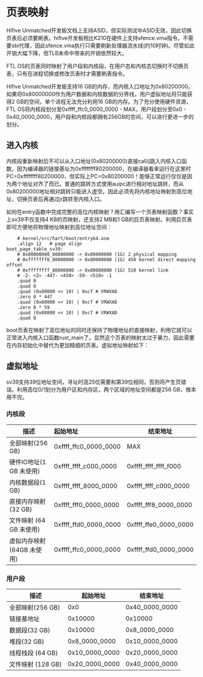 # 页表映射

Hifive Unmatched开发板文档上支持ASID，但实际测试中ASID无效，因此切换页表后必须要刷表。hifive开发板相比K210在硬件上支持sfence.vma指令，不需要sbi代理，因此sfence.vma执行只需要刷新处理器流水线(约10时钟)。尽管如此开销大幅下降，但TLB未命中带来的开销依然较大。

FTL OS的页表同时映射了用户段和内核段，在用户态和内核态切换时不切换页表，只有在进程切换或修改页表时才需要刷表指令。

Hifive Unmatched开发板支持16 GB的内存，而内核入口地址为0x80200000。如果将0x80000000作为用户数据和内核数据的分界线，用户虚拟地址将只能获得2 GB的空间，单个进程无法充分利用16 GB的内存。为了充分使用硬件资源，FTL OS将内核段划分至0xffff_ffc0_0000_0000 - MAX，用户段划分至0x0 - 0x40_0000_0000，用户段和内核段都拥有256GB的空间，可以进行更进一步的划分。

## 进入内核

内核段重新映射后不可以从入口地址(0x80200000)直接call/j跳入内核入口函数，因为编译器的链接基址为0xffffffff80200000，在编译器看来运行在这里时PC=0xffffffff80200000，但实际上PC=0x80200000！能够正常运行仅仅是因为两个地址对齐了而已。普通的跳转方式使用auipc进行相对地址跳转，而从0x80200000地址相对跳转只能进入虚空。因此必须先将内核地址映射到高位地址，切换页表后再通过jr跳转至内核入口。

如何在entry函数中完成完整的高位内核映射？用汇编写一个页表映射函数？事实上sv39不仅支持4 KB的页映射，还支持2 MB和1 GB的巨页表映射。利用巨页表即可方便地将物理地址映射到高位地址空间：

```assembly
	# kernel/src/hart/boot/entry64.asm
	.align 12   # page align
boot_page_table_sv39:
    # 0x00000000_80000000 -> 0x80000000 (1G) 2 physical mapping
    # 0xfffffff0_80000000 -> 0x80000000 (1G) 450 kernel direct mapping offset
    # 0xffffffff_80000000 -> 0x80000000 (1G) 510 kernel link
    # -2- <2> -447- <450> -59- <510> -1
    .quad 0
    .quad 0
    .quad (0x80000 << 10) | 0xcf # VRWXAD
    .zero 8 * 447
    .quad (0x80000 << 10) | 0xcf # VRWXAD
    .zero 8 * 59
    .quad (0x80000 << 10) | 0xcf # VRWXAD
    .quad 0
```

boot页表在映射了高位地址的同时还保持了物理地址的直接映射，利用它就可以正常进入内核入口函数rust_main了。显然这个页表的映射太过于暴力，因此需要在内存初始化中替代为更加精细的页表。虚拟地址映射如下：

## 虚拟地址

sv39支持39位地址空间，寻址时高25位需要和第39位相同，否则将产生页错误。利用高位0/1划分为用户区和内存区，两个区域的地址空间都是256 GB，根本用不完。

### 内核段

| 描述                      | 起始地址              | 结束地址              |
| ------------------------- | :-------------------- | --------------------- |
| 全部映射(256 GB)          | 0xffff_ffc0_0000_0000 | MAX                   |
| 硬件IO地址(1 GB 未使用)   | 0xffff_ffff_c000_0000 | 0xffff_ffff_ffff_f000 |
| 内核数据段(1 GB)          | 0xffff_ffff_8000_0000 | 0xffff_ffff_c000_0000 |
| 直接内存映射(32 GB)       | 0xffff_fff0_0000_0000 | 0xffff_fff8_0000_0000 |
| 文件映射 (64 GB 未使用)   | 0xffff_ffd0_0000_0000 | 0xffff_ffe0_0000_0000 |
| 虚拟内存映射(64GB 未使用) | 0xffff_ffc0_0000_0000 | 0xffff_ffd0_0000_0000 |

### 用户段

| 描述              | 起始地址       | 结束地址       |
| ----------------- | -------------- | -------------- |
| 全部映射(256 GB)  | 0x0            | 0x40_0000_0000 |
| 链接基地址        | 0x10000        | 0x10000        |
| 数据段(32 GB)     | 0x10000        | 0x8_0000_0000  |
| 堆段(32 GB)       | 0x8_0000_0000  | 0x10_0000_0000 |
| 线程栈段 (64 GB)  | 0x10_0000_0000 | 0x20_0000_0000 |
| 文件映射 (128 GB) | 0x20_0000_0000 | 0x40_0000_0000 |